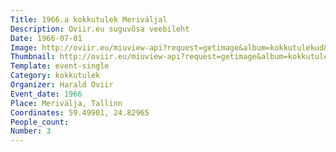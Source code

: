 ```yaml
---
Title: 1966.a kokkutulek Meriväljal
Description: Oviir.eu suguvõsa veebileht
Date: 1966-07-01
Image: http://oviir.eu/miuview-api?request=getimage&album=kokkutulekud&item=1966-3.-kokkutulek-merivljal-harald-oviiri-juures-vol2.jpg&size=1200&mode=longest
Thumbnail: http://oviir.eu/miuview-api?request=getimage&album=kokkutulekud&item=1966-3.-kokkutulek-merivljal-harald-oviiri-juures-vol2.jpg&size=600&mode=square
Template: event-single
Category: kokkutulek
Organizer: Harald Oviir
Event_date: 1966
Place: Merivälja, Tallinn
Coordinates: 59.49901, 24.82965
People_count:
Number: 3
---
```

